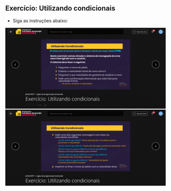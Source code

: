 ## Exercício: Utilizando condicionais

- Siga as instruções abaixo:

![Screenshot](exercicio-utilizando-condicionais-1.png)
![Screenshot](exercicio-utilizando-condicionais-2.png)